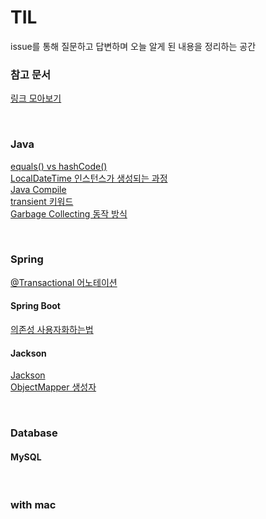 # TIL

issue를 통해 질문하고 답변하며 오늘 알게 된 내용을 정리하는 공간

### 참고 문서
[링크 모아보기](common/ref.md)

<br>

### Java

[equals() vs hashCode()](java/equals_and_hashCode.md) <br> 
[LocalDateTime 인스턴스가 생성되는 과정](java/LocalDateTime_Creator.md) <br>
[Java Compile](java/java_compile.md) <br>
[transient 키워드](java/transient.md) <br>
[Garbage Collecting 동작 방식](java/garbage_collector.md) 

<br>

### Spring 

[@Transactional 어노테이션](spring/Transactional.md)

#### Spring Boot
[의존성 사용자화하는법](spring/boot/springboot_dependency.md)

#### Jackson
[Jackson](spring/jackson/Jackson.md) <br>
[ObjectMapper 생성자](spring/jackson/ObjectMapper.md) <br>

<br>

### Database

#### MySQL


<br>

### with mac
